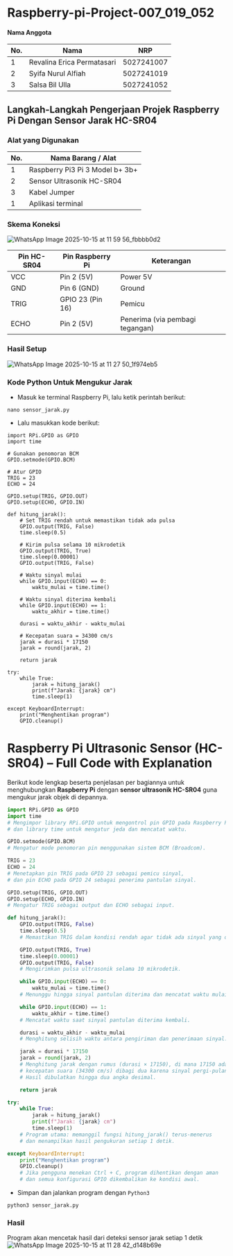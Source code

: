 # Raspberry-pi-Project-007_019_052

#### Nama Anggota
| No. | Nama                                    | NRP         | 
|-----|-----------------------------------------|-------------|
| 1   | Revalina Erica Permatasari              | 5027241007  | 
| 2   | Syifa Nurul Alfiah                      | 5027241019  | 
| 3   | Salsa Bil Ulla                          | 5027241052  | 

## Langkah-Langkah Pengerjaan Projek Raspberry Pi Dengan Sensor Jarak HC-SR04
### Alat yang Digunakan
| No. | Nama Barang / Alat                      | 
|-----|-----------------------------------------|
| 1   | Raspberry Pi3 Pi 3 Model b+ 3b+         | 
| 2   | Sensor Ultrasonik HC-SR04               |
| 3   | Kabel Jumper                            |
| 1   | Aplikasi terminal                       |

### Skema Koneksi
![WhatsApp Image 2025-10-15 at 11 59 56_fbbbb0d2](https://github.com/user-attachments/assets/7df2f183-32b6-44e4-91e7-31dfdd172140)

| Pin HC-SR04 | Pin Raspberry Pi | Keterangan                      | 
|-------------|------------------|---------------------------------|
| VCC         | Pin 2 (5V)       | Power 5V                        | 
| GND         | Pin 6 (GND)      | Ground                          | 
| TRIG        | GPIO 23 (Pin 16) | Pemicu                          |
| ECHO        | Pin 2 (5V)       | Penerima (via pembagi tegangan) | 

### Hasil Setup
![WhatsApp Image 2025-10-15 at 11 27 50_1f974eb5](https://github.com/user-attachments/assets/c0bcb432-8184-4614-a016-ec2fdcdc9cb9)

### Kode Python Untuk Mengukur Jarak
- Masuk ke terminal Raspberry Pi, lalu ketik perintah berikut:
```
nano sensor_jarak.py
```
- Lalu masukkan kode berikut:
```
import RPi.GPIO as GPIO
import time

# Gunakan penomoran BCM
GPIO.setmode(GPIO.BCM)

# Atur GPIO
TRIG = 23
ECHO = 24

GPIO.setup(TRIG, GPIO.OUT)
GPIO.setup(ECHO, GPIO.IN)

def hitung_jarak():
    # Set TRIG rendah untuk memastikan tidak ada pulsa
    GPIO.output(TRIG, False)
    time.sleep(0.5)

    # Kirim pulsa selama 10 mikrodetik
    GPIO.output(TRIG, True)
    time.sleep(0.00001)
    GPIO.output(TRIG, False)

    # Waktu sinyal mulai
    while GPIO.input(ECHO) == 0:
        waktu_mulai = time.time()

    # Waktu sinyal diterima kembali
    while GPIO.input(ECHO) == 1:
        waktu_akhir = time.time()

    durasi = waktu_akhir - waktu_mulai

    # Kecepatan suara = 34300 cm/s
    jarak = durasi * 17150
    jarak = round(jarak, 2)

    return jarak

try:
    while True:
        jarak = hitung_jarak()
        print(f"Jarak: {jarak} cm")
        time.sleep(1)

except KeyboardInterrupt:
    print("Menghentikan program")
    GPIO.cleanup()
```

# Raspberry Pi Ultrasonic Sensor (HC-SR04) – Full Code with Explanation

Berikut kode lengkap beserta penjelasan per bagiannya untuk menghubungkan **Raspberry Pi** dengan **sensor ultrasonik HC-SR04** guna mengukur jarak objek di depannya.

```python
import RPi.GPIO as GPIO
import time
# Mengimpor library RPi.GPIO untuk mengontrol pin GPIO pada Raspberry Pi,
# dan library time untuk mengatur jeda dan mencatat waktu.

GPIO.setmode(GPIO.BCM)
# Mengatur mode penomoran pin menggunakan sistem BCM (Broadcom).

TRIG = 23
ECHO = 24
# Menetapkan pin TRIG pada GPIO 23 sebagai pemicu sinyal,
# dan pin ECHO pada GPIO 24 sebagai penerima pantulan sinyal.

GPIO.setup(TRIG, GPIO.OUT)
GPIO.setup(ECHO, GPIO.IN)
# Mengatur TRIG sebagai output dan ECHO sebagai input.

def hitung_jarak():
    GPIO.output(TRIG, False)
    time.sleep(0.5)
    # Memastikan TRIG dalam kondisi rendah agar tidak ada sinyal yang dikirim, lalu menunggu 0.5 detik.

    GPIO.output(TRIG, True)
    time.sleep(0.00001)
    GPIO.output(TRIG, False)
    # Mengirimkan pulsa ultrasonik selama 10 mikrodetik.

    while GPIO.input(ECHO) == 0:
        waktu_mulai = time.time()
    # Menunggu hingga sinyal pantulan diterima dan mencatat waktu mulai.

    while GPIO.input(ECHO) == 1:
        waktu_akhir = time.time()
    # Mencatat waktu saat sinyal pantulan diterima kembali.

    durasi = waktu_akhir - waktu_mulai
    # Menghitung selisih waktu antara pengiriman dan penerimaan sinyal.

    jarak = durasi * 17150
    jarak = round(jarak, 2)
    # Menghitung jarak dengan rumus (durasi × 17150), di mana 17150 adalah
    # kecepatan suara (34300 cm/s) dibagi dua karena sinyal pergi-pulang.
    # Hasil dibulatkan hingga dua angka desimal.

    return jarak

try:
    while True:
        jarak = hitung_jarak()
        print(f"Jarak: {jarak} cm")
        time.sleep(1)
    # Program utama: memanggil fungsi hitung_jarak() terus-menerus
    # dan menampilkan hasil pengukuran setiap 1 detik.

except KeyboardInterrupt:
    print("Menghentikan program")
    GPIO.cleanup()
    # Jika pengguna menekan Ctrl + C, program dihentikan dengan aman
    # dan semua konfigurasi GPIO dikembalikan ke kondisi awal.
```

- Simpan dan jalankan program dengan `Python3`
```
python3 sensor_jarak.py
```

### Hasil
Program akan mencetak hasil dari deteksi sensor jarak setiap 1 detik
![WhatsApp Image 2025-10-15 at 11 28 42_d148b69e](https://github.com/user-attachments/assets/aac7c942-c64c-4f16-94bd-8942d2f7aab5)
